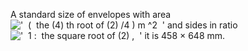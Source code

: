 A standard size of envelopes with area
!['  (  the (4) th root of (2) /4 ) m \^2  '](../dictionary/equation_images/4138.1..png)
and sides in ratio
!['  1 :  the square root of (2) ,  '](../dictionary/equation_images/4138.2..png)
it is 458 × 648 mm.
